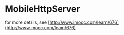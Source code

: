 MobileHttpServer
================

for more details, see [http://www.imooc.com/learn/676](http://www.imooc.com/learn/676)